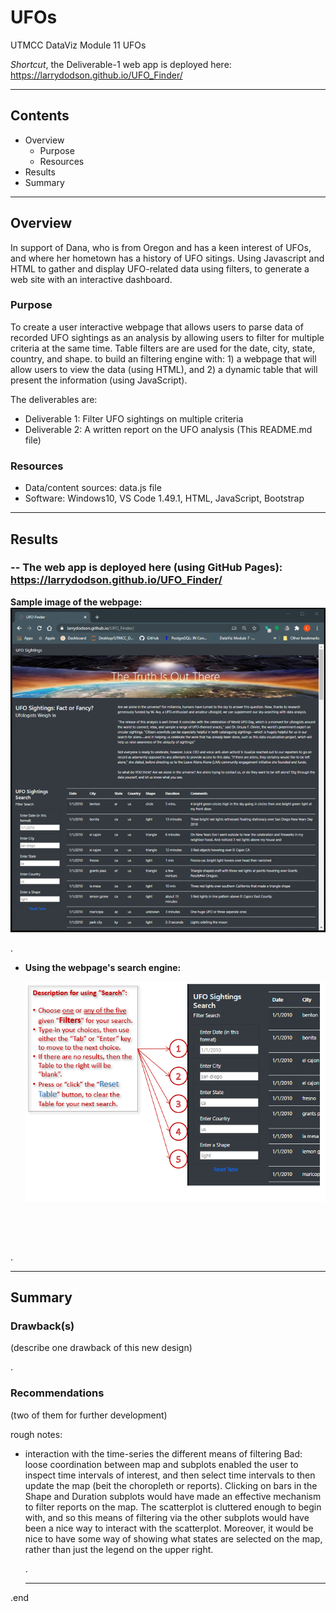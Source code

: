 # UFOs
UTMCC DataViz Module 11 UFOs  

  *Shortcut*, the Deliverable-1 web app is deployed here:  https://larrydodson.github.io/UFO_Finder/ 

---

## Contents 
  * Overview
    - Purpose
    - Resources
  * Results
  * Summary

---  

## Overview 
  
  In support of Dana, who is from Oregon and has a keen interest of UFOs, and where her hometown has a history of UFO sitings. Using Javascript and HTML to gather and display UFO-related data using filters, to generate a web site with an interactive dashboard. 

   ### Purpose
   
   To create a user interactive webpage that allows users to parse data of recorded UFO sightings as an analysis by allowing users to filter for multiple criteria at the same time. Table filters are are used for the date, city, state, country, and shape. to build an filtering engine with: 1) a webpage that will allow users to view the data (using HTML), and 2) a dynamic table that will present the information (using JavaScript).

  
   The deliverables are:  
   
   - Deliverable 1: Filter UFO sightings on multiple criteria
   - Deliverable 2: A written report on the UFO analysis (This README.md file)
  
   
  
   ### Resources
  * Data/content sources: data.js file 
  * Software: Windows10, VS Code 1.49.1, HTML, JavaScript, Bootstrap
  
--- 

## Results
  
  ###  -- The web app is deployed here (using GitHub Pages):  https://larrydodson.github.io/UFO_Finder/
  
   **Sample image of the webpage:**
     ![UFO_Finder_webpage.png](https://github.com/larrydodson/UFOs/blob/main/static/images/UFO_Finder_webpage.png)
   

.

    
  * **Using the webpage's search engine:** 
  
  
      ![Search_description.png](https://github.com/larrydodson/UFOs/blob/main/static/images/Search_description.png)
   
   
 
   
   

   
   
   
   ![]()
   
   
   ![]()
   
   

   
.   

--- 

## Summary
  
  ### Drawback(s) 
  (describe one drawback of this new design)
  
  
  .
  
  ### Recommendations 
  (two of them for further development)



rough notes:
 - interaction with the time-series
the different means of filtering
Bad: loose coordination between map and subplots
enabled the user to inspect time intervals of interest, and then select time intervals to then update the map (beit the choropleth or reports).
Clicking on bars in the Shape and Duration subplots would have made an effective mechanism to filter reports on the map.
The scatterplot is cluttered enough to begin with, and so this means of filtering via the other subplots would have been a nice way to interact with the scatterplot.
Moreover, it would be nice to have some way of showing what states are selected on the map, rather than just the legend on the upper right.


   .
   
   --- 
  
  .end
